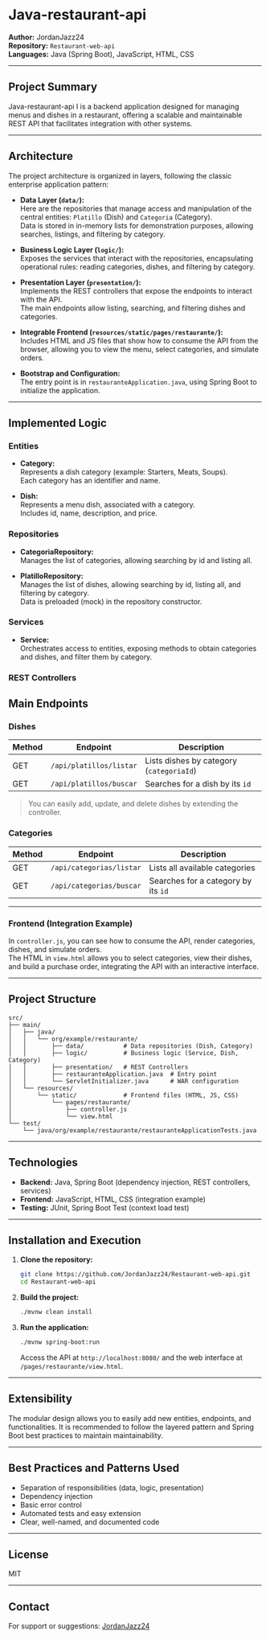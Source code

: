 # Java-restaurant-api


**Author:** JordanJazz24  
**Repository:** `Restaurant-web-api`  
**Languages:** Java (Spring Boot), JavaScript, HTML, CSS

---

## Project Summary

Java-restaurant-api I is a backend application designed for managing menus and dishes in a restaurant, offering a scalable and maintainable REST API that facilitates integration with other systems.

---

## Architecture

The project architecture is organized in layers, following the classic enterprise application pattern:

- **Data Layer (`data/`):**  
  Here are the repositories that manage access and manipulation of the central entities: `Platillo` (Dish) and `Categoria` (Category).  
  Data is stored in in-memory lists for demonstration purposes, allowing searches, listings, and filtering by category.

- **Business Logic Layer (`logic/`):**  
  Exposes the services that interact with the repositories, encapsulating operational rules: reading categories, dishes, and filtering by category.

- **Presentation Layer (`presentation/`):**  
  Implements the REST controllers that expose the endpoints to interact with the API.  
  The main endpoints allow listing, searching, and filtering dishes and categories.

- **Integrable Frontend (`resources/static/pages/restaurante/`):**  
  Includes HTML and JS files that show how to consume the API from the browser, allowing you to view the menu, select categories, and simulate orders.

- **Bootstrap and Configuration:**  
  The entry point is in `restauranteApplication.java`, using Spring Boot to initialize the application.

---

## Implemented Logic

### Entities
- **Category:**  
  Represents a dish category (example: Starters, Meats, Soups).  
  Each category has an identifier and name.

- **Dish:**  
  Represents a menu dish, associated with a category.  
  Includes id, name, description, and price.

### Repositories
- **CategoriaRepository:**  
  Manages the list of categories, allowing searching by id and listing all.

- **PlatilloRepository:**  
  Manages the list of dishes, allowing searching by id, listing all, and filtering by category.  
  Data is preloaded (mock) in the repository constructor.

### Services
- **Service:**  
  Orchestrates access to entities, exposing methods to obtain categories and dishes, and filter them by category.

### REST Controllers
## Main Endpoints

### Dishes

| Method | Endpoint                  | Description                                       |
|--------|---------------------------|---------------------------------------------------|
| GET    | `/api/platillos/listar`   | Lists dishes by category (`categoriaId`)          |
| GET    | `/api/platillos/buscar`   | Searches for a dish by its `id`                   |

> You can easily add, update, and delete dishes by extending the controller.

### Categories

| Method | Endpoint                  | Description                                   |
|--------|---------------------------|-----------------------------------------------|
| GET    | `/api/categorias/listar`  | Lists all available categories                |
| GET    | `/api/categorias/buscar`  | Searches for a category by its `id`           |

---

### Frontend (Integration Example)
In `controller.js`, you can see how to consume the API, render categories, dishes, and simulate orders.  
The HTML in `view.html` allows you to select categories, view their dishes, and build a purchase order, integrating the API with an interactive interface.

---

## Project Structure

```
src/
├── main/
│   ├── java/
│   │   └── org/example/restaurante/
│   │       ├── data/           # Data repositories (Dish, Category)
│   │       ├── logic/          # Business logic (Service, Dish, Category)
│   │       ├── presentation/   # REST Controllers
│   │       ├── restauranteApplication.java  # Entry point
│   │       └── ServletInitializer.java      # WAR configuration
│   └── resources/
│       └── static/             # Frontend files (HTML, JS, CSS)
│           └── pages/restaurante/
│               ├── controller.js
│               └── view.html
└── test/
    └── java/org/example/restaurante/restauranteApplicationTests.java
```

---

## Technologies

- **Backend:** Java, Spring Boot (dependency injection, REST controllers, services)
- **Frontend:** JavaScript, HTML, CSS (integration example)
- **Testing:** JUnit, Spring Boot Test (context load test)

---

## Installation and Execution

1. **Clone the repository:**
   ```bash
   git clone https://github.com/JordanJazz24/Restaurant-web-api.git
   cd Restaurant-web-api
   ```
2. **Build the project:**
   ```bash
   ./mvnw clean install
   ```
3. **Run the application:**
   ```bash
   ./mvnw spring-boot:run
   ```
   Access the API at `http://localhost:8080/` and the web interface at `/pages/restaurante/view.html`.

---

## Extensibility

The modular design allows you to easily add new entities, endpoints, and functionalities. It is recommended to follow the layered pattern and Spring Boot best practices to maintain maintainability.

---

## Best Practices and Patterns Used

- Separation of responsibilities (data, logic, presentation)
- Dependency injection
- Basic error control
- Automated tests and easy extension
- Clear, well-named, and documented code

---

## License

MIT

---

## Contact

For support or suggestions: [JordanJazz24](https://github.com/JordanJazz24)
